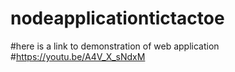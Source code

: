 # nodeapplicationtictactoe
#here is a link to demonstration of web application
#https://youtu.be/A4V_X_sNdxM
